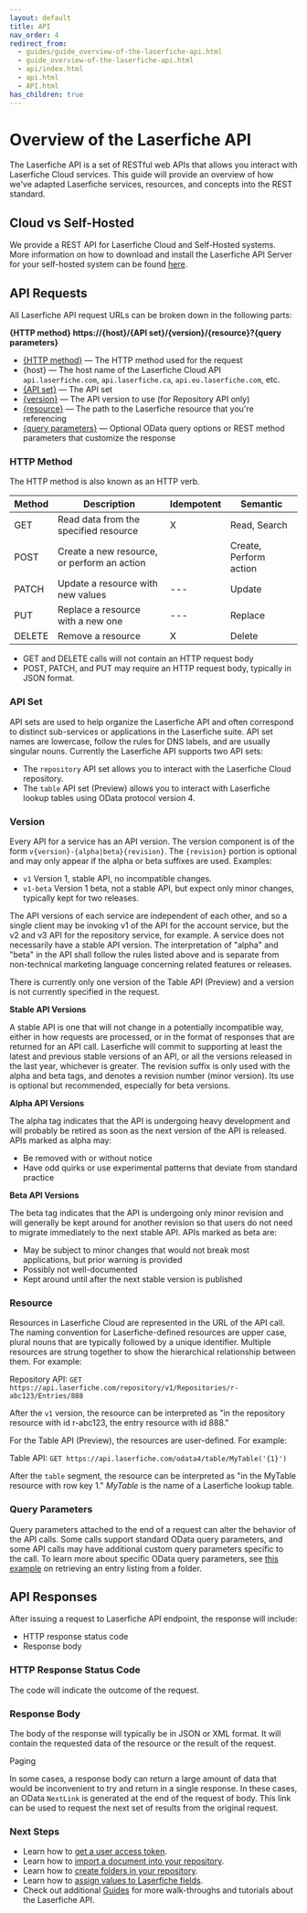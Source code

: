 ```yaml
---
layout: default
title: API
nav_order: 4
redirect_from:
  - guides/guide_overview-of-the-laserfiche-api.html
  - guide_overview-of-the-laserfiche-api.html
  - api/index.html
  - api.html
  - API.html
has_children: true
---
```


<!--© 2024 Laserfiche.
See LICENSE-DOCUMENTATION and LICENSE-CODE in the project root for license information.-->

# Overview of the Laserfiche API

The Laserfiche API is a set of RESTful web APIs that allows you interact with Laserfiche Cloud services. This guide will provide an overview of how we've adapted Laserfiche services, resources, and concepts into the REST standard.

## Cloud vs Self-Hosted

We provide a REST API for Laserfiche Cloud and Self-Hosted systems. More information on how to download and install the Laserfiche API Server for your self-hosted system can be found [here](../../api/server/).

## API Requests

All Laserfiche API request URLs can be broken down in the following parts:

**{HTTP method} https://{host}/{API set}/{version}/{resource}?{query parameters}**

- [{HTTP method}](#http-method) — The HTTP method used for the request
- {host} — The host name of the Laserfiche Cloud API `api.laserfiche.com`, `api.laserfiche.ca`, `api.eu.laserfiche.com`, etc.
- [{API set}](#api-set) — The API set
- [{version}](#version) — The API version to use (for Repository API only)
- [{resource}](#resource) — The path to the Laserfiche resource that you're referencing
- [{query parameters}](#query-parameters) — Optional OData query options or REST method parameters that customize the response

### HTTP Method

The HTTP method is also known as an HTTP verb.

| Method | Description                                 | Idempotent | Semantic               |
| ------ | ------------------------------------------- | ---------- | ---------------------- |
| GET    | Read data from the specified resource       | X          | Read, Search           |
| POST   | Create a new resource, or perform an action |            | Create, Perform action |
| PATCH  | Update a resource with new values           | ---        | Update                 |
| PUT    | Replace a resource with a new one           | ---        | Replace                |
| DELETE | Remove a resource                           | X          | Delete                 |

- GET and DELETE calls will not contain an HTTP request body
- POST, PATCH, and PUT may require an HTTP request body, typically in JSON format.

### API Set

API sets are used to help organize the Laserfiche API and often correspond to distinct sub-services or applications in the Laserfiche suite. API set names are lowercase, follow the rules for DNS labels, and are usually singular nouns.
Currently the Laserfiche API supports two API sets:

- The `repository` API set allows you to interact with the Laserfiche Cloud repository.
- The `table` API set (Preview) allows you to interact with Laserfiche lookup tables using OData protocol version 4.

### Version

Every API for a service has an API version. The version component is of the form `v{version}-{alpha|beta}{revision}`. The `{revision}` portion is optional and may only appear if the alpha or beta suffixes are used. Examples:

- `v1` Version 1, stable API, no incompatible changes.
- `v1-beta` Version 1 beta, not a stable API, but expect only minor changes, typically kept for two releases.

The API versions of each service are independent of each other, and so a single client may be invoking v1 of the API for the account service, but the v2 and v3 API for the repository service, for example. A service does not necessarily have a stable API version. The interpretation of "alpha" and "beta" in the API shall follow the rules listed above and is separate from non-technical marketing language concerning related features or releases.

There is currently only one version of the Table API (Preview) and a version is not currently specified in the request.

**Stable API Versions**

A stable API is one that will not change in a potentially incompatible way, either in how requests are processed, or in the format of responses that are returned for an API call. Laserfiche will commit to supporting at least the latest and previous stable versions of an API, or all the versions released in the last year, whichever is greater. The revision suffix is only used with the alpha and beta tags, and denotes a revision number (minor version). Its use is optional but recommended, especially for beta versions.

**Alpha API Versions**

The alpha tag indicates that the API is undergoing heavy development and will probably be retired as soon as the next version of the API is released. APIs marked as alpha may:

- Be removed with or without notice
- Have odd quirks or use experimental patterns that deviate from standard practice

**Beta API Versions**

The beta tag indicates that the API is undergoing only minor revision and will generally be kept around for another revision so that users do not need to migrate immediately to the next stable API. APIs marked as beta are:

- May be subject to minor changes that would not break most applications, but prior warning is provided
- Possibly not well-documented
- Kept around until after the next stable version is published

### Resource

Resources in Laserfiche Cloud are represented in the URL of the API call. The naming convention for Laserfiche-defined resources are upper case, plural nouns that are typically followed by a unique identifier. Multiple resources are strung together to show the hierarchical relationship between them. For example:

Repository API: `GET https://api.laserfiche.com/repository/v1/Repositories/r-abc123/Entries/888`

After the `v1` version, the resource can be interpreted as "in the repository resource with id r-abc123, the entry resource with id 888."

For the Table API (Preview), the resources are user-defined. For example:

Table API: `GET https://api.laserfiche.com/odata4/table/MyTable('{1}')`

After the `table` segment, the resource can be interpreted as "in the MyTable resource with row key 1." _MyTable_ is the name of a Laserfiche lookup table.

### Query Parameters

Query parameters attached to the end of a request can alter the behavior of the API calls. Some calls support standard OData query parameters, and some API calls may have additional custom query parameters specific to the call. To learn more about specific OData query parameters, see [this example](../../guides/documents-and-folders/guide_get-folder-listing/#customizing-the-listing-response-with-query-parameters) on retrieving an entry listing from a folder.

## API Responses

After issuing a request to Laserfiche API endpoint, the response will include:

- HTTP response status code
- Response body

### HTTP Response Status Code

The code will indicate the outcome of the request.

### Response Body

The body of the response will typically be in JSON or XML format. It will contain the requested data of the resource or the result of the request.

Paging

In some cases, a response body can return a large amount of data that would be inconvenient to try and return in a single response. In these cases, an OData `NextLink` is generated at the end of the request of body. This link can be used to request the next set of results from the original request.

### Next Steps

- Learn how to [get a user access token](../../api/authentication/guide_authenticate-to-the-laserfiche-api/).
- Learn how to [import a document into your repository](../../guides/documents-and-folders/guide_importing-documents/).
- Learn how to [create folders in your repository](../../guides/documents-and-folders/guide_creating-folders/).
- Learn how to [assign values to Laserfiche fields](../../guides/metadata/guide_write-field-values/).
- Check out additional [Guides](../../guides/) for more walk-throughs and tutorials about the Laserfiche API.
